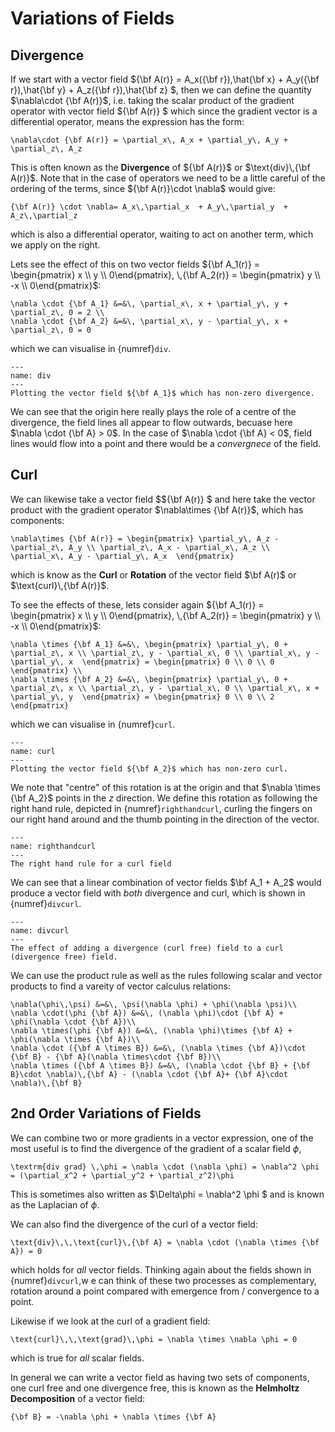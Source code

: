 # Variations of Fields

## Divergence

If we start with a vector field ${\bf A(r)} = A_x({\bf r})\,\hat{\bf x} + A_y({\bf r})\,\hat{\bf y} + A_z({\bf r})\,\hat{\bf z} $, then we can define the quantity 
$\nabla\cdot {\bf A(r)}$, i.e. taking the scalar product of the gradient operator with vector field ${\bf A(r)} $ which since the gradient vector is a differential 
operator, means the expression has the form:

```{math}
\nabla\cdot {\bf A(r)} = \partial_x\, A_x + \partial_y\, A_y + \partial_z\, A_z
```

This is often known as the <b>Divergence</b> of ${\bf A(r)}$ or $\text{div}\,{\bf A(r)}$.  Note that in the case of operators we need to be a little careful of the 
ordering of the terms, since ${\bf A(r)}\cdot \nabla$ would give:

```{math}
{\bf A(r)} \cdot \nabla= A_x\,\partial_x  + A_y\,\partial_y  + A_z\,\partial_z  
```

which is also a differential operator, waiting to act on another term, which we apply on the right. 

Lets see the effect of this on two vector fields ${\bf A_1(r)} = \begin{pmatrix} x \\ y \\ 0\end{pmatrix}, \,{\bf A_2(r)} = \begin{pmatrix} y \\ -x \\ 0\end{pmatrix}$:

```{math}
\nabla \cdot {\bf A_1} &=&\, \partial_x\, x + \partial_y\, y + \partial_z\, 0 = 2 \\
\nabla \cdot {\bf A_2} &=&\, \partial_x\, y - \partial_y\, x + \partial_z\, 0 = 0 
```
which we can visualise in {numref}`div`.

```{figure} ../figures/div.png
---
name: div
---
Plotting the vector field ${\bf A_1}$ which has non-zero divergence.
```

We can see that the origin here really plays the role of a centre of the divergence, the field lines all appear to flow outwards, becuase here $\nabla \cdot {\bf A} > 0$.  In the case of 
$\nabla \cdot {\bf A} < 0$, field lines would flow into a point and there would be a <em>convergnece</em> of the field. 

## Curl

We can likewise take a vector field $${\bf A(r)} $ and here take the vector product with the gradient operator $\nabla\times {\bf A(r)}$, which has components:

```{math}
\nabla\times {\bf A(r)} = \begin{pmatrix} \partial_y\, A_z - \partial_z\, A_y \\ \partial_z\, A_x - \partial_x\, A_z \\ \partial_x\, A_y - \partial_y\, A_x  \end{pmatrix}
```

which is know as the <b>Curl</b> or <b>Rotation</b> of the vector field $\bf A(r)$ or $\text{curl}\,{\bf A(r)}$.

To see the effects of these, lets consider again ${\bf A_1(r)} = \begin{pmatrix} x \\ y \\ 0\end{pmatrix}, \,{\bf A_2(r)} = \begin{pmatrix} y \\ -x \\ 0\end{pmatrix}$:

```{math}
\nabla \times {\bf A_1} &=&\, \begin{pmatrix} \partial_y\, 0 + \partial_z\, x \\ \partial_z\, y - \partial_x\, 0 \\ \partial_x\, y - \partial_y\, x  \end{pmatrix} = \begin{pmatrix} 0 \\ 0 \\ 0 \end{pmatrix} \\
\nabla \times {\bf A_2} &=&\, \begin{pmatrix} \partial_y\, 0 + \partial_z\, x \\ \partial_z\, y - \partial_x\, 0 \\ \partial_x\, x + \partial_y\, y  \end{pmatrix} = \begin{pmatrix} 0 \\ 0 \\ 2 \end{pmatrix}
```

which we can visualise in {numref}`curl`.  

```{figure} ../figures/curl.png
---
name: curl
---
Plotting the vector field ${\bf A_2}$ which has non-zero curl.
```

We note that "centre" of this rotation is at the origin and that $\nabla \times {\bf A_2}$ points in the $z$ direction.  We define this rotation as following the right 
hand rule, depicted in {numref}`righthandcurl`, curling the fingers on our right hand around and the thumb pointing in the direction of the vector.

```{figure} ../figures/Rhandrule.png
---
name: righthandcurl
---
The right hand rule for a curl field
```

We can see that a linear combination of vector fields $\bf A_1 + A_2$ would produce a vector field with <em>both</em> divergence and curl, which is shown in {numref}`divcurl`.

```{figure} ../figures/divcurl.png
---
name: divcurl
---
The effect of adding a divergence (curl free) field to a curl (divergence free) field.
```

We can use the product rule as well as the rules following scalar and vector products to find a vareity of vector calculus relations:
```{math}
\nabla(\phi\,\psi) &=&\, \psi(\nabla \phi) + \phi(\nabla \psi)\\
\nabla \cdot(\phi {\bf A}) &=&\, (\nabla \phi)\cdot {\bf A} + \phi(\nabla \cdot {\bf A})\\
\nabla \times(\phi {\bf A}) &=&\, (\nabla \phi)\times {\bf A} + \phi(\nabla \times {\bf A})\\
\nabla \cdot ({\bf A \times B}) &=&\, (\nabla \times {\bf A})\cdot {\bf B} - {\bf A}(\nabla \times\cdot {\bf B})\\
\nabla \times ({\bf A \times B}) &=&\, (\nabla \cdot {\bf B} + {\bf B}\cdot \nabla)\,{\bf A} - (\nabla \cdot {\bf A}+ {\bf A}\cdot \nabla)\,{\bf B}
```

## 2nd Order Variations of Fields
We can combine two or more gradients in a vector expression, one of the most useful is to find the divergence of the gradient of a scalar field $\phi$, 
```{math}
\textrm{div grad} \,\phi = \nabla \cdot (\nabla \phi) = \nabla^2 \phi = (\partial_x^2 + \partial_y^2 + \partial_z^2)\phi
```
This is sometimes also written as $\Delta\phi = \nabla^2 \phi $ and is known as the Laplacian of $\phi$.  

We can also find the divergence of the curl of a vector field:

```{math}
\text{div}\,\,\text{curl}\,{\bf A} = \nabla \cdot (\nabla \times {\bf A}) = 0
```

which holds for <em>all</em> vector fields.  Thinking again about the fields shown in {numref}`divcurl`,w e can think of these two processes as complementary, 
rotation around a point compared with emergence from / convergence to a point.

Likewise if we look at the curl of a gradient field:
```{math}
\text{curl}\,\,\text{grad}\,\phi = \nabla \times \nabla \phi = 0
```
which is true for <em>all</em> scalar fields.

In general we can write a vector field as having two sets of components, one curl free and one divergence free, this is known as the <b>Helmholtz Decomposition</b> of a vector field:

```{math}
{\bf B} = -\nabla \phi + \nabla \times {\bf A}
```

